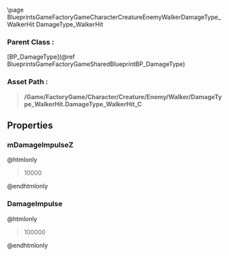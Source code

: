 \page BlueprintsGameFactoryGameCharacterCreatureEnemyWalkerDamageType_WalkerHit DamageType_WalkerHit
### Parent Class :
[BP_DamageType](@ref BlueprintsGameFactoryGameSharedBlueprintBP_DamageType)
### Asset Path :
<b><blockquote>/Game/FactoryGame/Character/Creature/Enemy/Walker/DamageType_WalkerHit.DamageType_WalkerHit_C</blockquote></b>
## Properties

### mDamageImpulseZ
@htmlonly
<blockquote>10000</blockquote>
@endhtmlonly

### DamageImpulse
@htmlonly
<blockquote>100000</blockquote>
@endhtmlonly

